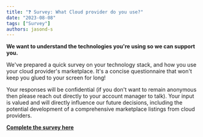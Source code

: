 ```yaml
---
title: "❓ Survey: What Cloud provider do you use?"
date: "2023-08-08"
tags: ["Survey"]
authors: jasond-s
---
```


**We want to understand the technologies you're using so we can support you.**

<!--truncate-->

We've prepared a quick survey on your technology stack, and how you use your cloud provider's marketplace. It's a concise questionnaire that won't keep you glued to your screen for long! 

Your responses will be confidential (if you don't want to remain anonymous then please reach out directly to your account manager to talk). Your input is valued and will directly influence our future decisions, including the potential development of a comprehensive marketplace listings from cloud providers.

[**Complete the survey here**](https://bit.ly/codat-cloud-survey)

